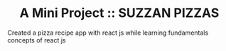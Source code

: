 <h1 style="text-align:center ">A Mini Project :: SUZZAN PIZZAS</h1>
Created a pizza recipe app with react js while learning fundamentals concepts of react js
